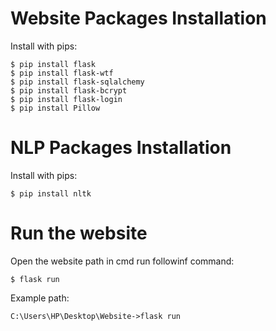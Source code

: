 # Website Packages Installation

Install with pips:

```
$ pip install flask 
$ pip install flask-wtf
$ pip install flask-sqlalchemy
$ pip install flask-bcrypt
$ pip install flask-login
$ pip install Pillow
```
# NLP Packages Installation

Install with pips:

```
$ pip install nltk 
```

# Run the website

Open the website path in cmd run followinf command:

```
$ flask run
```

Example path:
```
C:\Users\HP\Desktop\Website->flask run
```
